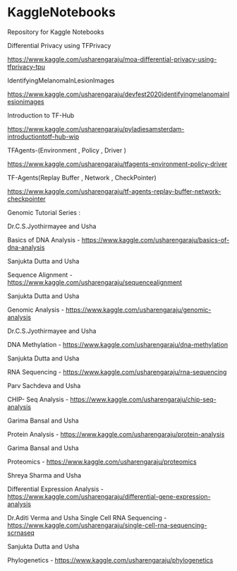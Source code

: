 # KaggleNotebooks

Repository for Kaggle Notebooks

Differential Privacy using TFPrivacy

https://www.kaggle.com/usharengaraju/moa-differential-privacy-using-tfprivacy-tpu

IdentifyingMelanomaInLesionImages

https://www.kaggle.com/usharengaraju/devfest2020identifyingmelanomainlesionimages

Introduction to TF-Hub

https://www.kaggle.com/usharengaraju/pyladiesamsterdam-introductiontotf-hub-wip

TFAgents-(Environment , Policy , Driver )

https://www.kaggle.com/usharengaraju/tfagents-environment-policy-driver

TF-Agents(Replay Buffer , Network , CheckPointer)

https://www.kaggle.com/usharengaraju/tf-agents-replay-buffer-network-checkpointer


Genomic Tutorial Series :

Dr.C.S.Jyothirmayee and Usha

Basics of DNA Analysis - https://www.kaggle.com/usharengaraju/basics-of-dna-analysis

Sanjukta Dutta and Usha

Sequence Alignment - https://www.kaggle.com/usharengaraju/sequencealignment

Sanjukta Dutta and Usha

Genomic Analysis - https://www.kaggle.com/usharengaraju/genomic-analysis

Dr.C.S.Jyothirmayee and Usha

DNA Methylation - https://www.kaggle.com/usharengaraju/dna-methylation

Sanjukta Dutta and Usha

RNA Sequencing - https://www.kaggle.com/usharengaraju/rna-sequencing

Parv Sachdeva and Usha

CHIP- Seq Analysis - https://www.kaggle.com/usharengaraju/chip-seq-analysis

Garima Bansal and Usha

Protein Analysis - https://www.kaggle.com/usharengaraju/protein-analysis

Garima Bansal and Usha 

Proteomics - https://www.kaggle.com/usharengaraju/proteomics

Shreya Sharma and Usha

Differential Expression Analysis - https://www.kaggle.com/usharengaraju/differential-gene-expression-analysis

Dr.Aditi Verma and Usha
Single Cell RNA Sequencing - https://www.kaggle.com/usharengaraju/single-cell-rna-sequencing-scrnaseq

Sanjukta Dutta and Usha

Phylogenetics - https://www.kaggle.com/usharengaraju/phylogenetics
